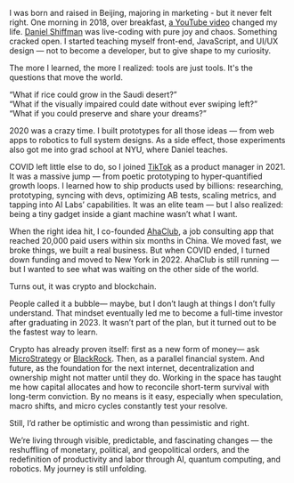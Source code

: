 I was born and raised in Beijing, majoring in marketing - but it never felt right. One morning in 2018, over breakfast, [a YouTube video](https://www.youtube.com/@TheCodingTrain/videos) changed my life. [Daniel Shiffman](https://en.wikipedia.org/wiki/Daniel_Shiffman) was live-coding with pure joy and chaos. Something cracked open. I started teaching myself front-end, JavaScript, and UI/UX design — not to become a developer, but to give shape to my curiosity.



The more I learned, the more I realized: tools are just tools. It's the questions that move the world.

“What if rice could grow in the Saudi desert?”  
“What if the visually impaired could date without ever swiping left?”  
“What if you could preserve and share your dreams?”

2020 was a crazy time. I built prototypes for all those ideas — from web apps to robotics to full system designs. As a side effect, those experiments also got me into grad school at NYU, where Daniel teaches.

COVID left little else to do, so I joined [TikTok](https://www.tiktok.com/) as a product manager in 2021. It was a massive jump — from poetic prototyping to hyper-quantified growth loops. I learned how to ship products used by billions: researching, prototyping, syncing with devs, optimizing AB tests, scaling metrics, and tapping into AI Labs’ capabilities. It was an elite team — but I also realized: being a tiny gadget inside a giant machine wasn’t what I want.

When the right idea hit, I co-founded [AhaClub](https://sj.qq.com/appdetail/wxd837edeb52a82b5c), a job consulting app that reached 20,000 paid users within six months in China. We moved fast, we broke things, we built a real business. But when COVID ended, I turned down funding and moved to New York in 2022. AhaClub is still running — but I wanted to see what was waiting on the other side of the world.

Turns out, it was crypto and blockchain.

People called it a bubble— maybe, but I don’t laugh at things I don’t fully understand. That mindset eventually led me to become a full-time investor after graduating in 2023. It wasn’t part of the plan, but it turned out to be the fastest way to learn.

Crypto has already proven itself: first as a new form of money— ask [MicroStrategy](https://www.strategy.com/) or [BlackRock](https://www.blackrock.com/us/individual/products/333011/ishares-bitcoin-trust-etf). Then, as a parallel financial system. And future, as the foundation for the next internet, decentralization and ownership might not matter until they do. Working in the space has taught me how capital allocates and how to reconcile short-term survival with long-term conviction. By no means is it easy, especially when speculation, macro shifts, and micro cycles constantly test your resolve.

Still, I’d rather be optimistic and wrong than pessimistic and right.

We’re living through visible, predictable, and fascinating changes — the reshuffling of monetary, political, and geopolitical orders, and the redefinition of productivity and labor through AI, quantum computing, and robotics. My journey is still unfolding.
